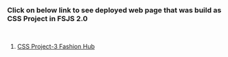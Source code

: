 ### Click on below link to see deployed web page that was build as CSS Project in FSJS 2.0
<br/>

1. [CSS Project-3 Fashion Hub](https://savinder-fashion-hub.netlify.app/)
